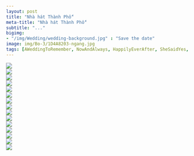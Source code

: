 ```yaml
---
layout: post
title: "Nhà hát Thành Phố"
meta-title: "Nhà hát Thành Phố"
subtitle: "..."
bigimg:
- "/img/Wedding/wedding-background.jpg" : "Save the date"
image: img/Bo-3/1D4A8203-ngang.jpg
tags: [AWeddingToRemember, NowAndAlways, HappilyEverAfter, SheSaidYes, LoveAlways, BabyJustSayYes]
---
```


<div class="post-img-post"><img src="/img/Bo-3/1D4A7982.webp"><br></div>
<div class="post-img-post"><img src="/img/Bo-3/1D4A8007.webp"><br></div>
<div class="post-img-post"><img src="/img/Bo-3/1D4A8017.webp"><br></div>
<div class="post-img-post"><img src="/img/Bo-3/1D4A8053.webp"><br></div>
<div class="post-img-post"><img src="/img/Bo-3/1D4A8083.webp"><br></div>
<div class="post-img-post"><img src="/img/Bo-3/1D4A8093.webp"><br></div>
<div class="post-img-post"><img src="/img/Bo-3/1D4A8149.webp"><br></div>
<div class="post-img-post"><img src="/img/Bo-3/1D4A8171.webp"><br></div>
<div class="post-img-post"><img src="/img/Bo-3/1D4A8180.webp"><br></div>
<div class="post-img-post"><img src="/img/Bo-3/1D4A8203.webp"><br></div>
<div class="post-img-post"><img src="/img/Bo-3/1D4A8206.webp"><br></div>
<div class="post-img-post"><img src="/img/Bo-3/1D4A8216.webp"><br></div>
<div class="post-img-post"><img src="/img/Bo-3/1D4A8218.webp"><br></div>
<div class="post-img-post"><img src="/img/Bo-3/1D4A8225.webp"><br></div>
<div class="post-img-post"><img src="/img/Bo-3/1D4A8231.webp"><br></div>
